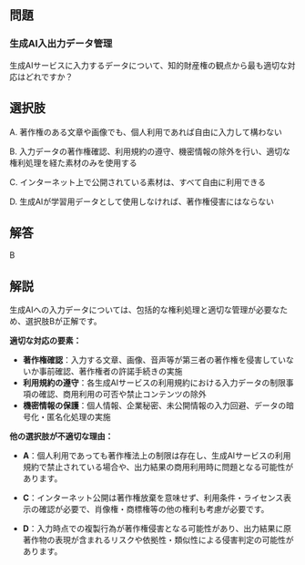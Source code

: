 ## 問題
### 生成AI入出力データ管理
生成AIサービスに入力するデータについて、知的財産権の観点から最も適切な対応はどれですか？

## 選択肢
A. 著作権のある文章や画像でも、個人利用であれば自由に入力して構わない

B. 入力データの著作権確認、利用規約の遵守、機密情報の除外を行い、適切な権利処理を経た素材のみを使用する

C. インターネット上で公開されている素材は、すべて自由に利用できる

D. 生成AIが学習用データとして使用しなければ、著作権侵害にはならない

## 解答
B

## 解説
生成AIへの入力データについては、包括的な権利処理と適切な管理が必要なため、選択肢Bが正解です。

**適切な対応の要素：**

- **著作権確認**：入力する文章、画像、音声等が第三者の著作権を侵害していないか事前確認、著作権者の許諾手続きの実施
- **利用規約の遵守**：各生成AIサービスの利用規約における入力データの制限事項の確認、商用利用の可否や禁止コンテンツの除外
- **機密情報の保護**：個人情報、企業秘密、未公開情報の入力回避、データの暗号化・匿名化処理の実施

**他の選択肢が不適切な理由：**

- **A**：個人利用であっても著作権法上の制限は存在し、生成AIサービスの利用規約で禁止されている場合や、出力結果の商用利用時に問題となる可能性があります。

- **C**：インターネット公開は著作権放棄を意味せず、利用条件・ライセンス表示の確認が必要で、肖像権・商標権等の他の権利も考慮が必要です。

- **D**：入力時点での複製行為が著作権侵害となる可能性があり、出力結果に原著作物の表現が含まれるリスクや依拠性・類似性による侵害判定の可能性があります。 